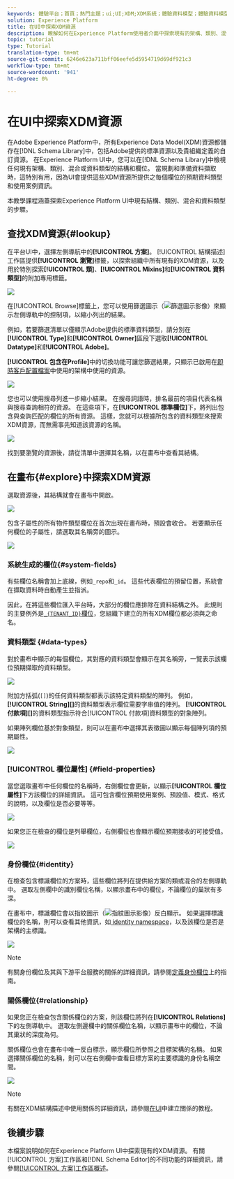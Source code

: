 ```yaml
---
keywords: 體驗平台；首頁；熱門主題；ui;UI;XDM;XDM系統；體驗資料模型；體驗資料模型；資料模型；資料模型；瀏覽；類；混合；資料類型；模式；
solution: Experience Platform
title: 在UI中探索XDM資源
description: 瞭解如何在Experience Platform使用者介面中探索現有的架構、類別、混合和資料類型。
topic: tutorial
type: Tutorial
translation-type: tm+mt
source-git-commit: 6246e623a711bff06eefe5d5954719d69df921c3
workflow-type: tm+mt
source-wordcount: '941'
ht-degree: 0%

---
```



# 在UI中探索XDM資源

在Adobe Experience Platform中，所有Experience Data Model(XDM)資源都儲存在[!DNL Schema Library]中，包括Adobe提供的標準資源以及貴組織定義的自訂資源。 在Experience Platform UI中，您可以在[!DNL Schema Library]中檢視任何現有架構、類別、混合或資料類型的結構和欄位。 當規劃和準備資料擷取時，這特別有用，因為UI會提供這些XDM資源所提供之每個欄位的預期資料類型和使用案例資訊。

本教學課程涵蓋探索Experience Platform UI中現有結構、類別、混合和資料類型的步驟。

## 查找XDM資源{#lookup}

在平台UI中，選擇左側導航中的&#x200B;**[!UICONTROL 方案]**。 [!UICONTROL 結構描述]工作區提供&#x200B;**[!UICONTROL 瀏覽]**&#x200B;標籤，以探索組織中所有現有的XDM資源，以及用於特別探索&#x200B;**[!UICONTROL 類]**、**[!UICONTROL Mixins]**&#x200B;和&#x200B;**[!UICONTROL 資料類型]**&#x200B;的附加專用標籤。

![](../images/ui/explore/tabs.png)

在[!UICONTROL Browse]標籤上，您可以使用篩選圖示（![篩選圖示影像](../images/ui/explore/icon.png)）來顯示左側導軌中的控制項，以縮小列出的結果。

例如，若要篩選清單以僅顯示Adobe提供的標準資料類型，請分別在&#x200B;**[!UICONTROL Type]**&#x200B;和&#x200B;**[!UICONTROL Owner]**&#x200B;區段下選取&#x200B;**[!UICONTROL Datatype]**&#x200B;和&#x200B;**[!UICONTROL Adobe]**。

**[!UICONTROL 包含在Profile]**&#x200B;中的切換功能可讓您篩選結果，只顯示已啟用在[即時客戶配置檔案](../../profile/home.md)中使用的架構中使用的資源。

![](../images/ui/explore/filter.png)

您也可以使用搜尋列進一步縮小結果。 在搜尋詞語時，排名最前的項目代表名稱與搜尋查詢相符的資源。 在這些項下，在&#x200B;**[!UICONTROL 標準欄位]**&#x200B;下，將列出包含與查詢匹配的欄位的所有資源。 這樣，您就可以根據所包含的資料類型來搜索XDM資源，而無需事先知道該資源的名稱。

![](../images/ui/explore/search.png)

找到要瀏覽的資源後，請從清單中選擇其名稱，以在畫布中查看其結構。

## 在畫布{#explore}中探索XDM資源

選取資源後，其結構就會在畫布中開啟。

![](../images/ui/explore/canvas.png)

包含子屬性的所有物件類型欄位在首次出現在畫布時，預設會收合。 若要顯示任何欄位的子屬性，請選取其名稱旁的圖示。

![](../images/ui/explore/field-expand.png)

### 系統生成的欄位{#system-fields}

有些欄位名稱會加上底線，例如`_repo`和`_id`。 這些代表欄位的預留位置，系統會在擷取資料時自動產生並指派。

因此，在將這些欄位匯入平台時，大部分的欄位應排除在資料結構之外。 此規則的主要例外是[`_{TENANT_ID}`欄位](../api/getting-started.md#know-your-tenant_id)，您組織下建立的所有XDM欄位都必須與之命名。

### 資料類型 {#data-types}

對於畫布中顯示的每個欄位，其對應的資料類型會顯示在其名稱旁，一覽表示該欄位預期擷取的資料類型。

![](../images/ui/explore/data-types.png)

附加方括弧(`[]`)的任何資料類型都表示該特定資料類型的陣列。 例如，**[!UICONTROL String]\[]**&#x200B;的資料類型表示欄位需要字串值的陣列。 **[!UICONTROL 付款項]\[]**&#x200B;的資料類型指示符合[!UICONTROL 付款項]資料類型的對象陣列。

如果陣列欄位基於對象類型，則可以在畫布中選擇其表徵圖以顯示每個陣列項的預期屬性。

![](../images/ui/explore/array-type.png)

### [!UICONTROL 欄位屬性] {#field-properties}

當您選取畫布中任何欄位的名稱時，右側欄位會更新，以顯示&#x200B;**[!UICONTROL 欄位屬性]**&#x200B;下方該欄位的詳細資訊。 這可包含欄位預期使用案例、預設值、模式、格式的說明，以及欄位是否必要等等。

![](../images/ui/explore/field-properties.png)

如果您正在檢查的欄位是列舉欄位，右側欄位也會顯示欄位預期接收的可接受值。

![](../images/ui/explore/enum-field.png)

### 身份欄位{#identity}

在檢查包含標識欄位的方案時，這些欄位將列在提供給方案的類或混合的左側導軌中。 選取左側欄中的識別欄位名稱，以顯示畫布中的欄位，不論欄位的巢狀有多深。

在畫布中，標識欄位會以指紋圖示（![指紋圖示影像](../images/ui/explore/identity-symbol.png)）反白顯示。 如果選擇標識欄位的名稱，則可以查看其他資訊，如[ identity namespace](../../identity-service/namespaces.md)，以及該欄位是否是架構的主標識。

![](../images/ui/explore/identity-field.png)

>[!NOTE]
>
>有關身份欄位及其與下游平台服務的關係的詳細資訊，請參閱[定義身份欄位](./fields/identity.md)上的指南。

### 關係欄位{#relationship}

如果您正在檢查包含關係欄位的方案，則該欄位將列在&#x200B;**[!UICONTROL Relations]**&#x200B;下的左側導軌中。 選取左側邊欄中的關係欄位名稱，以顯示畫布中的欄位，不論其巢狀的深度為何。

關係欄位也會在畫布中唯一反白標示，顯示欄位所參照之目標架構的名稱。 如果選擇關係欄位的名稱，則可以在右側欄中查看目標方案的主要標識的身份名稱空間。

![](../images/ui/explore/relationship-field.png)

>[!NOTE]
>
>有關在XDM結構描述中使用關係的詳細資訊，請參閱[在UI](../tutorials/create-schema-ui.md)中建立關係的教程。

## 後續步驟

本檔案說明如何在Experience Platform UI中探索現有的XDM資源。 有關[!UICONTROL 方案]工作區和[!DNL Schema Editor]的不同功能的詳細資訊，請參閱[[!UICONTROL 方案]工作區概述](./overview.md)。